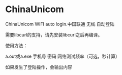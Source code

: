 # ChinaUnicom
ChinaUnicom WIFI auto login.中国联通 无线 自动登陆


需要libcurl的支持，请先安装libcurl之后再编译。

使用方法： 

a.out或a.exe 手机号 密码 网络测试频率（可选，秒计算） 

如果发生了登陆操作，会输出内容

